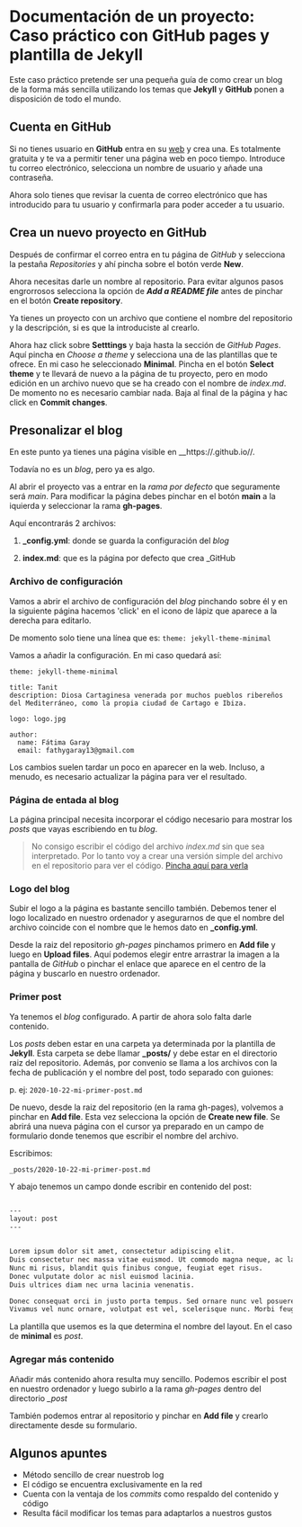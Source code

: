 # Documentación de un proyecto: Caso práctico con GitHub pages y plantilla de Jekyll

Este caso práctico pretende ser una pequeña guía de como crear un blog de la forma más sencilla utilizando los temas que __Jekyll__ y __GitHub__ ponen a disposición de todo el mundo.

## Cuenta en GitHub

Si no tienes usuario en __GitHub__ entra en su [web](https://github.com) y crea una.
Es totalmente gratuita y te va a permitir tener una página web en poco tiempo.
Introduce tu correo electrónico, selecciona un nombre de usuario y añade una contraseña.

Ahora solo tienes que revisar la cuenta de correo electrónico que has introducido para tu usuario y confirmarla para poder acceder a tu usuario.

## Crea un nuevo proyecto en GitHub

Después de confirmar el correo entra en tu página de _GitHub_ y selecciona la pestaña _Repositories_ y ahí pincha sobre el botón verde __New__.

Ahora necesitas darle un nombre al repositorio. Para evitar algunos pasos engrorrosos selecciona la opción de __*Add a README file*__ antes de pinchar en el botón __Create repository__.

Ya tienes un proyecto con un archivo que contiene el nombre del repositorio y la descripción, si es que la introduciste al crearlo.

Ahora haz click sobre __Setttings__ y baja hasta la sección de _GitHub Pages_.
Aquí pincha en _Choose a theme_ y selecciona una de las plantillas que te ofrece.
En mi caso he seleccionado __Minimal__. Pincha en el botón __Select theme__ y te llevará de nuevo a la página de tu proyecto, pero en modo edición en un archivo nuevo que se ha creado con el nombre de _index.md_.
De momento no es necesario cambiar nada.
Baja al final de la página y hac click en __Commit changes__.

## Presonalizar el blog

En este punto ya tienes una página visible en __https://<USUARIO GITHUB>.github.io/<REPOSITORIO>/.

Todavía no es un _blog_, pero ya es algo.

Al abrir el proyecto vas a entrar en la _rama por defecto_ que seguramente será _main_. Para modificar la página debes pinchar en el botón __main__ a la iquierda y seleccionar la rama __gh-pages__.

Aquí encontrarás 2 archivos:

 1. **_config.yml**: donde se guarda la configuración del *blog*

 1. **index.md**: que es la página por defecto que crea _GitHub

### Archivo de configuración

Vamos a abrir el archivo de configuración del _blog_ pinchando sobre él y en la siguiente página hacemos 'click' en el icono de lápiz que aparece a la derecha para editarlo.

De momento solo tiene una línea que es: `theme: jekyll-theme-minimal`

Vamos a añadir la configuración. En mi caso quedará así:

```
theme: jekyll-theme-minimal

title: Tanit
description: Diosa Cartaginesa venerada por muchos pueblos ribereños del Mediterráneo, como la propia ciudad de Cartago e Ibiza.
  
logo: logo.jpg

author:
  name: Fátima Garay
  email: fathygaray13@gmail.com
```

Los cambios suelen tardar un poco en aparecer en la web.
Incluso, a menudo, es necesario actualizar la página para ver el resultado.

### Página de entada al blog

La página principal necesita incorporar el código necesario para mostrar los _posts_ que vayas escribiendo en tu _blog_.

> No consigo escribir el código del archivo _index.md_ sin que sea interpretado.
> Por lo tanto voy a crear una versión simple del archivo en el repositorio para ver el código.
> [Pincha aquí para verla](./caso-practico-tanit-index.md)

### Logo del blog

Subir el logo a la página es bastante sencillo también.
Debemos tener el logo localizado en nuestro ordenador y asegurarnos de que el nombre del archivo coincide con el nombre que le hemos dato en **_config.yml**.

Desde la raiz del repositorio _gh-pages_ pinchamos primero en __Add file__ y luego en __Upload files__.
Aquí podemos elegir entre arrastrar la imagen a la pantalla de _GitHub_ o pinchar el enlace que aparece en el centro de la página y buscarlo en nuestro ordenador.

### Primer post

Ya tenemos el _blog_ configurado.
A partir de ahora solo falta darle contenido.

Los _posts_ deben estar en una carpeta ya determinada por la plantilla de __Jekyll__.
Esta carpeta se debe llamar **_posts/** y debe estar en el directorio raiz del repositorio.
Además, por convenio se llama a los archivos con la fecha de publicación y el nombre del post, todo separado con guiones:

p. ej: `2020-10-22-mi-primer-post.md`

De nuevo, desde la raiz del repositorio (en la rama gh-pages), volvemos a pinchar en __Add file__.
Esta vez selecciona la opción de __Create new file__.
Se abrirá una nueva página con el cursor ya preparado en un campo de formulario donde tenemos que escribir el nombre del archivo.

Escribimos:

`_posts/2020-10-22-mi-primer-post.md`

Y abajo tenemos un campo donde escribir en contenido del post:

```markdown

---
layout: post
---


Lorem ipsum dolor sit amet, consectetur adipiscing elit.
Duis consectetur nec massa vitae euismod. Ut commodo magna neque, ac lacinia augue ornare sed.
Nunc mi risus, blandit quis finibus congue, feugiat eget risus.
Donec vulputate dolor ac nisl euismod lacinia.
Duis ultrices diam nec urna lacinia venenatis.

Donec consequat orci in justo porta tempus. Sed ornare nunc vel posuere tristique. Praesent vitae rhoncus lectus, sed tristique nisl.
Vivamus vel nunc ornare, volutpat est vel, scelerisque nunc. Morbi feugiat ante eget risus eleifend tincidunt. Duis leo metus, laoreet pretium est iaculis, placerat dapibus felis. Curabitur quis tempus turpis, ac blandit sem. Nulla nec tincidunt libero. Quisque scelerisque mauris et dui viverra, id ultrices quam porttitor. Pellentesque non suscipit orci.
```

La plantilla que usemos es la que determina el nombre del layout. En el caso de __minimal__ es _post_.

### Agregar más contenido

Añadir más contenido ahora resulta muy sencillo.
Podemos escribir el post en nuestro ordenador y luego subirlo a la rama _gh-pages_ dentro del directorio *_post*

También podemos entrar al repositorio y pinchar en __Add file__ y crearlo directamente desde su formulario.

## Algunos apuntes

 - Método sencillo de crear nuestrob log
 - El código se encuentra exclusivamente en la red
 - Cuenta con la ventaja de los _commits_ como respaldo del contenido y código
 - Resulta fácil modificar los temas para adaptarlos a nuestros gustos
